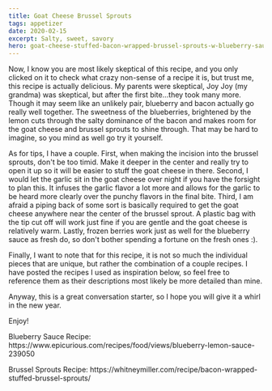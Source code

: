 ```yaml
---
title: Goat Cheese Brussel Sprouts
tags: appetizer
date: 2020-02-15
excerpt: Salty, sweet, savory
hero: goat-cheese-stuffed-bacon-wrapped-brussel-sprouts-w-blueberry-sauce.jpeg
---
```


<v-row>
<v-col>
<v-img-custom src="goat-cheese-stuffed-bacon-wrapped-brussel-sprouts-w-blueberry-sauce.jpeg" alt="goat cheese stuffed bacon wrapped brussel sprouts w blueberry sauce" class="hero-img"> </v-img-custom>

Now, I know you are most likely skeptical of this recipe, and you only clicked on it to check what crazy non-sense of a recipe it is, but trust me, this recipe is actually delicious. My parents were skeptical, Joy Joy (my grandma) was skeptical, but after the first bite...they took many more. Though it may seem like an unlikely pair, blueberry and bacon actually go really well together. The sweetness of the blueberries, brightened by the lemon cuts through the salty dominance of the bacon and makes room for the goat cheese and brussel sprouts to shine through. That may be hard to imagine, so you mind as well go try it yourself.

As for tips, I have a couple. First, when making the incision into the brussel sprouts, don't be too timid. Make it deeper in the center and really try to open it up so it will be easier to stuff the goat cheese in there. Second, I would let the garlic sit in the goat cheese over night if you have the forsight to plan this. It infuses the garlic flavor a lot more and allows for the garlic to be heard more clearly over the punchy flavors in the final bite. Third, I am afraid a piping back of some sort is basically required to get the goat cheese anywhere near the center of the brussel sprout. A plastic bag with the tip cut off will work just fine if you are gentle and the goat cheese is relatively warm. Lastly, frozen berries work just as well for the blueberry sauce as fresh do, so don't bother spending a fortune on the fresh ones :).

Finally, I want to note that for this recipe, it is not so much the individual pieces that are unique, but rather the combination of a couple recipes. I have posted the recipes I used as inspiration below, so feel free to reference them as their descriptions most likely be more detailed than mine.

Anyway, this is a great conversation starter, so I hope you will give it a whirl in the new year.

Enjoy!

<p class="cred"> Blueberry Sauce Recipe: https://www.epicurious.com/recipes/food/views/blueberry-lemon-sauce-239050</p>

<p class="cred"> Brussel Sprouts Recipe: https://whitneymiller.com/recipe/bacon-wrapped-stuffed-brussel-sprouts/</p>

</v-col>
</v-row>
<v-row>
  <v-col lg="6" sm="12">
    <v-ingredients-list title=" Sauce Ingredients" file-path="2020-02-15/goat-cheese-brussel-sprouts-info.json" json-key="ingredients"> </v-ingredients-list>
  </v-col>
  <v-col lg="6" sm="12">
    <v-ingredients-list title="Other Ingredients" file-path="2020-02-15/goat-cheese-brussel-sprouts-info.json" json-key="ingredients"> </v-ingredients-list>
  </v-col>
</v-row>
<v-row>
  <v-col lg="9" sm="12">
    <v-instructions-list title="Instructions" file-path="2020-02-15/goat-cheese-brussel-sprouts-info.json" json-key="instructions"> </v-instructions-list>
  </v-col>
</v-row>
